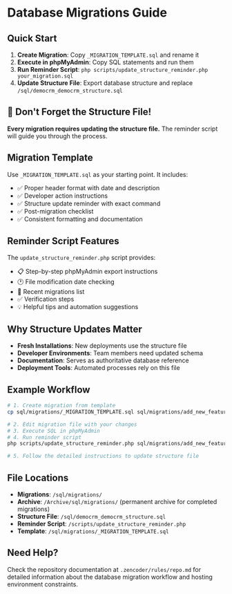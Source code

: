 # Database Migrations Guide

## Quick Start

1. **Create Migration**: Copy `_MIGRATION_TEMPLATE.sql` and rename it
2. **Execute in phpMyAdmin**: Copy SQL statements and run them
3. **Run Reminder Script**: `php scripts/update_structure_reminder.php your_migration.sql`
4. **Update Structure File**: Export database structure and replace `/sql/democrm_democrm_structure.sql`

## 🔔 Don't Forget the Structure File!

**Every migration requires updating the structure file.** The reminder script will guide you through the process.

## Migration Template

Use `_MIGRATION_TEMPLATE.sql` as your starting point. It includes:
- ✅ Proper header format with date and description
- ✅ Developer action instructions
- ✅ Structure update reminder with exact command
- ✅ Post-migration checklist
- ✅ Consistent formatting and documentation

## Reminder Script Features

The `update_structure_reminder.php` script provides:
- 📋 Step-by-step phpMyAdmin export instructions
- 🕐 File modification date checking
- 📁 Recent migrations list
- ✅ Verification steps
- 💡 Helpful tips and automation suggestions

## Why Structure Updates Matter

- **Fresh Installations**: New deployments use the structure file
- **Developer Environments**: Team members need updated schema
- **Documentation**: Serves as authoritative database reference
- **Deployment Tools**: Automated processes rely on this file

## Example Workflow

```bash
# 1. Create migration from template
cp sql/migrations/_MIGRATION_TEMPLATE.sql sql/migrations/add_new_feature.sql

# 2. Edit migration file with your changes
# 3. Execute SQL in phpMyAdmin
# 4. Run reminder script
php scripts/update_structure_reminder.php sql/migrations/add_new_feature.sql

# 5. Follow the detailed instructions to update structure file
```

## File Locations

- **Migrations**: `/sql/migrations/`
- **Archive**: `/Archive/sql/migrations/` (permanent archive for completed migrations)
- **Structure File**: `/sql/democrm_democrm_structure.sql`
- **Reminder Script**: `/scripts/update_structure_reminder.php`
- **Template**: `/sql/migrations/_MIGRATION_TEMPLATE.sql`

## Need Help?

Check the repository documentation at `.zencoder/rules/repo.md` for detailed information about the database migration workflow and hosting environment constraints.